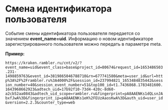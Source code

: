 # Смена идентификатора пользователя

Событие смены идентификатора пользователя передается со значением **event\_name=uid**. Информацию о новом идентификаторе зарегистрированного пользователя можно передать в параметре meta.

**Пример:**

`https://kraken.rambler.ru/cnt/v2/?event_name=uid&event_class=base&project_id=80674&request_id=1653486503.231-1498859763&event_id=3819865046788710&rn=677741580&meta=user_id&url=http%3A%2F%2Frambler.ru%3A4000%2F&session_id=237994821_1653484835442&session_number=40&session_event_number=51&top100_id=t1.7436868.1783481600.1643968662923&adtech_uid=17b92f10-73d4-420c-8d60-a2cb52aa0843&adtech_uid_scope=rambler.ru&fingerprint=pA8AAENKs1dQLsnJAbxfJwA%3D&fingerprint_ip=pA8AAENKs1eK%2FEUzAaosKwA%3D&auth_uid=user_id&version=2.2.3&counter_type=web`
